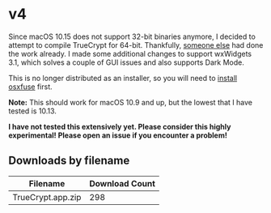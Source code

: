 # v4

Since macOS 10.15 does not support 32-bit binaries anymore, I decided to attempt to compile TrueCrypt for 64-bit. Thankfully, [someone else](https://github.com/neurodroid/TrueCrypt) had done the work already. I made some additional changes to support wxWidgets 3.1, which solves a couple of GUI issues and also supports Dark Mode.

This is no longer distributed as an installer, so you will need to [install osxfuse](https://osxfuse.github.io/) first.

**Note:** This should work for macOS 10.9 and up, but the lowest that I have tested is 10.13.

**I have not tested this extensively yet. Please consider this highly experimental! Please open an issue if you encounter a problem!**

## Downloads by filename

Filename          | Download Count
----------------- | --------------
TrueCrypt.app.zip |            298
